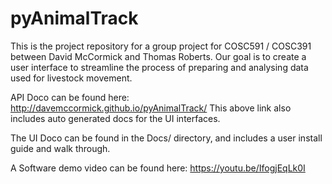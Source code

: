 # pyAnimalTrack

This is the project repository for a group project for COSC591 / COSC391 between David McCormick and Thomas Roberts. Our goal is to create a user interface to streamline the process of preparing and analysing data used for livestock movement.

API Doco can be found here:
http://davemccormick.github.io/pyAnimalTrack/
This above link also includes auto generated docs for the UI interfaces.

The UI Doco can be found in the Docs/ directory, and includes a user install guide and walk through.

A Software demo video can be found here:
https://youtu.be/IfogjEqLk0I



